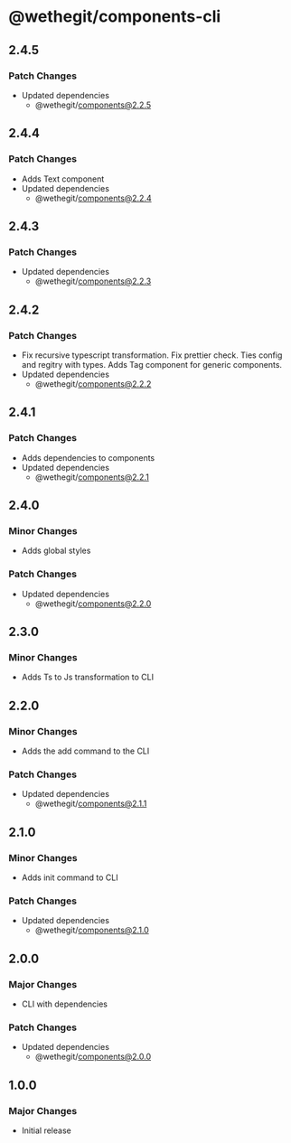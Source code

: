 # @wethegit/components-cli

## 2.4.5

### Patch Changes

- Updated dependencies
  - @wethegit/components@2.2.5

## 2.4.4

### Patch Changes

- Adds Text component
- Updated dependencies
  - @wethegit/components@2.2.4

## 2.4.3

### Patch Changes

- Updated dependencies
  - @wethegit/components@2.2.3

## 2.4.2

### Patch Changes

- Fix recursive typescript transformation. Fix prettier check. Ties config and regitry with types. Adds Tag component for generic components.
- Updated dependencies
  - @wethegit/components@2.2.2

## 2.4.1

### Patch Changes

- Adds dependencies to components
- Updated dependencies
  - @wethegit/components@2.2.1

## 2.4.0

### Minor Changes

- Adds global styles

### Patch Changes

- Updated dependencies
  - @wethegit/components@2.2.0

## 2.3.0

### Minor Changes

- Adds Ts to Js transformation to CLI

## 2.2.0

### Minor Changes

- Adds the add command to the CLI

### Patch Changes

- Updated dependencies
  - @wethegit/components@2.1.1

## 2.1.0

### Minor Changes

- Adds init command to CLI

### Patch Changes

- Updated dependencies
  - @wethegit/components@2.1.0

## 2.0.0

### Major Changes

- CLI with dependencies

### Patch Changes

- Updated dependencies
  - @wethegit/components@2.0.0

## 1.0.0

### Major Changes

- Initial release
